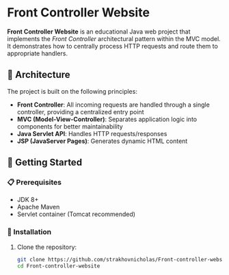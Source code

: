 # Front Controller Website

**Front Controller Website** is an educational Java web project that implements the *Front Controller* architectural pattern within the MVC model. It demonstrates how to centrally process HTTP requests and route them to appropriate handlers.

## 📐 Architecture

The project is built on the following principles:

- **Front Controller**: All incoming requests are handled through a single controller, providing a centralized entry point
- **MVC (Model-View-Controller)**: Separates application logic into components for better maintainability
- **Java Servlet API**: Handles HTTP requests/responses
- **JSP (JavaServer Pages)**: Generates dynamic HTML content

## 🚀 Getting Started

### 📋 Prerequisites

- JDK 8+
- Apache Maven
- Servlet container (Tomcat recommended)

### 🔧 Installation

1. Clone the repository:
   ```bash
   git clone https://github.com/strakhovnicholas/Front-controller-website.git
   cd Front-controller-website
